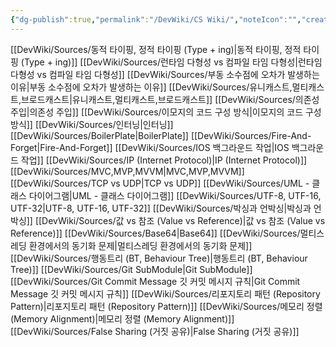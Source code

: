 ```yaml
---
{"dg-publish":true,"permalink":"/DevWiki/CS Wiki/","noteIcon":"","created":"2024-12-21T18:04:35.000+09:00","updated":"2025-07-19T23:32:41.845+09:00"}
---
```


[[DevWiki/Sources/동적 타이핑, 정적 타이핑 (Type + ing)\|동적 타이핑, 정적 타이핑 (Type + ing)]]
[[DevWiki/Sources/런타임 다형성 vs 컴파일 타임 다형성\|런타임 다형성 vs 컴파일 타임 다형성]]
[[DevWiki/Sources/부동 소수점에 오차가 발생하는 이유\|부동 소수점에 오차가 발생하는 이유]]
[[DevWiki/Sources/유니캐스트,멀티캐스트,브로드캐스트\|유니캐스트,멀티캐스트,브로드캐스트]]
[[DevWiki/Sources/의존성 주입\|의존성 주입]]
[[DevWiki/Sources/이모지의 코드 구성 방식\|이모지의 코드 구성 방식]]
[[DevWiki/Sources/인터닝\|인터닝]]
[[DevWiki/Sources/BoilerPlate\|BoilerPlate]]
[[DevWiki/Sources/Fire-And-Forget\|Fire-And-Forget]]
[[DevWiki/Sources/IOS 백그라운드 작업\|IOS 백그라운드 작업]]
[[DevWiki/Sources/IP (Internet Protocol)\|IP (Internet Protocol)]]
[[DevWiki/Sources/MVC,MVP,MVVM\|MVC,MVP,MVVM]]
[[DevWiki/Sources/TCP vs UDP\|TCP vs UDP]]
[[DevWiki/Sources/UML - 클래스 다이어그램\|UML - 클래스 다이어그램]]
[[DevWiki/Sources/UTF-8, UTF-16, UTF-32\|UTF-8, UTF-16, UTF-32]]
[[DevWiki/Sources/박싱과 언박싱\|박싱과 언박싱]]
[[DevWiki/Sources/값 vs 참조 (Value vs Reference)\|값 vs 참조 (Value vs Reference)]]
[[DevWiki/Sources/Base64\|Base64]]
[[DevWiki/Sources/멀티스레딩 환경에서의 동기화 문제\|멀티스레딩 환경에서의 동기화 문제]]
[[DevWiki/Sources/행동트리 (BT, Behaviour Tree)\|행동트리 (BT, Behaviour Tree)]]
[[DevWiki/Sources/Git SubModule\|Git SubModule]]
[[DevWiki/Sources/Git Commit Message 깃 커밋 메시지 규칙\|Git Commit Message 깃 커밋 메시지 규칙]]
[[DevWiki/Sources/리포지토리 패턴 (Repository Pattern)\|리포지토리 패턴 (Repository Pattern)]]
[[DevWiki/Sources/메모리 정렬 (Memory Alignment)\|메모리 정렬 (Memory Alignment)]]
[[DevWiki/Sources/False Sharing (거짓 공유)\|False Sharing (거짓 공유)]]